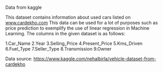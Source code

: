 Data from kaggle

This dataset contains information about used cars listed on www.cardekho.com
This data can be used for a lot of purposes such as price prediction to exemplify the use of linear regression in Machine Learning.
The columns in the given dataset is as follows:

1.Car_Name
2.Year
3.Selling_Price
4.Present_Price
5.Kms_Driven
6.Fuel_Type
7.Seller_Type
8.Transmission
9.Owner

Data source: https://www.kaggle.com/nehalbirla/vehicle-dataset-from-cardekho
